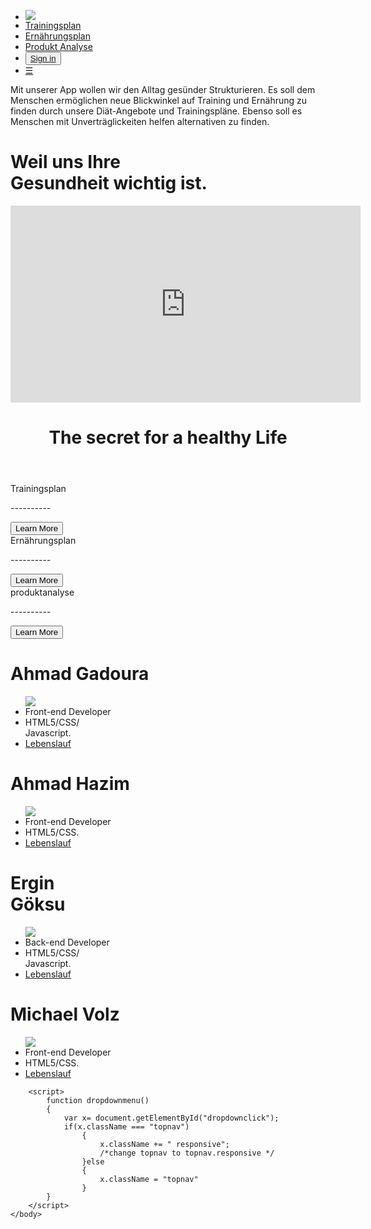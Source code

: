 <html lan="en">
    <head>
        <meta charset="utf-8">
        <link rel="stylesheet" href="mainWebsite.css">
    </head>
    <body>
        <nav>
            <ul class="topnav" id="dropdownclick">
                <li><div class="icon">
                        <img src="fotos/logo.png">
                    </div>
                </li>
                <div class="container">
                    <li><a href="#home">Trainingsplan</a></li>
                    <li><a href="#news">Ernährungsplan</a></li>
                    <li><a href="#about">Produkt Analyse</a></li>
                    <li class="topnav-right"><button class="loginbtn"> <a href="ueberUns.html">Sign in</a></button></li>
                    <li class="dropdownicon"><a href="javascript:void(o);"onclick="dropdownmenu()">&#9776;</a></li>
                </div>
            </ul>
        </nav>    
        <div class="box">
            <div class="row">
                <div class="col-7">
                    <div class="box boxslider">
                        <div class="maindiv"></div>
                    </div>
                </div>
                <div class="col-5">
                    <div class="box boxarticle">
                        <article>
                            <p>Mit unserer App wollen wir den Alltag gesünder Strukturieren. Es soll dem Menschen ermöglichen neue Blickwinkel auf Training und Ernährung zu finden durch unsere Diät-Angebote und Trainingspläne. Ebenso soll es Menschen mit Unverträglickeiten helfen alternativen zu finden.
                            </p>
                        </article>
                    </div>
                </div>
            </div>
        </div>
        <div class="box" id="section-1-gradient">
            <div class="row">
                <div class="col-6">
                    <div class="leftside-col">
                        <h1 class="Large">Weil uns Ihre <br>Gesundheit wichtig ist.</h1>
                    </div>
                </div>
                <div class="rightside-col vidiocontainer">
                    <iframe width="560" height="315" src="https://www.youtube.com/embed/z7iWZ24NXQQ" title="YouTube video player" frameborder="0" allow="accelerometer; autoplay; clipboard-write; encrypted-media; gyroscope; picture-in-picture; web-share" allowfullscreen></iframe>
                </div>
            </div>
        </div>
        <div class="box header">
            <header>
                <h1 class="section2header"> The secret for a healthy Life</h1>
            </header>
            <div class="row">
                <div class="col-4">
                    <div class="box qa">
                        <label>Trainingsplan </label>         
                        <p>----------</p>
                        <button class="learnmore">Learn More</button>
                    </div>
                </div>
                <div class="col-4">
                    <div class="box qa">
                        <label>Ernährungsplan</label>         
                        <p>----------</p>
                        <button class="learnmore">Learn More</button>
                    </div>
                </div>
                <div class="col-4">
                    <div class="box qa"> <label>produktanalyse</label>         
                        <p>----------</p>
                        <button class="learnmore">Learn More</button>
                    </div>
                </div>
            </div>
        </div>
    <div class="box footsy">
        <div class="row">
                <div class= "col-3 mobile">
                    <div class="box ahmadbox">
                        <h1>Ahmad Gadoura</h1>
                            <ul>
                                <div class="personalfhoto">
                                    <img src="fotos/ahmad%20(4).jpg">
                                </div>
                                <li>Front-end Developer</li>
                                <li>HTML5/CSS/<br>Javascript.</li>
                                <li><a href="Lebenslauf/Ahmad_Gadoura_lebenslauf.html">Lebenslauf</a></li>
                            </ul>
                    </div>
                </div>
            <div class= "col-3 mobile">
                <div class="box Ahmadbox">
                    <h1>Ahmad Hazim</h1>
                        <ul>
                            <div class="personalfhoto">
                            <img src="fotos/hazim.jpg">
                            </div>
                            <li>Front-end Developer</li>
                            <li>HTML5/CSS.</li>
                            <li><a href="#le">Lebenslauf</a></li>
                        </ul>
                </div>
            </div>
            <div class= "col-3 mobile">
                <div class="box erginbox">
                    <h1>Ergin<br> Göksu</h1>
                        <ul>
                             <div class="personalfhoto">
                            <img src="fotos/ergin.jpg">
                            </div>
                            <li> Back-end Developer</li> <li>HTML5/CSS/<br>Javascript.</li>
                            <li><a href="#le">Lebenslauf</a></li>
                        </ul>
                </div>
            </div>
            <div class= "col-3 mobile">
                <div class="box michabox">
                    <h1>Michael Volz</h1>
                        <ul>
                            <div class="personalfhoto">
                            <img src="fotos/micha.png">
                            </div>
                            <li>Front-end Developer</li>
                            <li>HTML5/CSS.</li>
                            <li><a href="#le">Lebenslauf</a></li>
                        </ul>
                </div>
            </div>
        </div>    
    </div>
    
    
    
    
  
    
    
    
        <script>
            function dropdownmenu()
            {
                var x= document.getElementById("dropdownclick");
                if(x.className === "topnav")
                    {
                        x.className += " responsive";
                        /*change topnav to topnav.responsive */ 
                    }else
                    {
                        x.className = "topnav"               
                    }
            }    
        </script>  
    </body>
</html>
